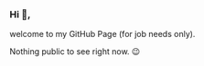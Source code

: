 ### Hi 👋,

welcome to my GitHub Page (for job needs only).

Nothing public to see right now. 😉

<!---
- 👋 Hi, I’m @bschaefer-ci
- 👀 I’m interested in ...
- 🌱 I’m currently learning ...
- 💞️ I’m looking to collaborate on ...
- 📫 How to reach me ...
--->

<!---
bschaefer-ci/bschaefer-ci is a ✨ special ✨ repository because its `README.md` (this file) appears on your GitHub profile.
You can click the Preview link to take a look at your changes.
--->

